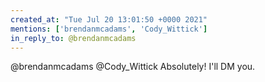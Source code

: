 ```yaml
---
created_at: "Tue Jul 20 13:01:50 +0000 2021"
mentions: ['brendanmcadams', 'Cody_Wittick']
in_reply_to: @brendanmcadams
---
```


@brendanmcadams @Cody_Wittick Absolutely! I'll DM you.